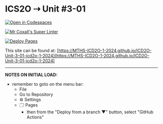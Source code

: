 # ICS2O ⇢ Unit #3-01

[![Open in Codespaces](https://classroom.github.com/assets/launch-codespace-2972f46106e565e64193e422d61a12cf1da4916b45550586e14ef0a7c637dd04.svg)](https://classroom.github.com/open-in-codespaces?assignment_repo_id=18870921)

[![Mr Coxall's Super Linter](https://github.com/MTHS-ICD2O-1-2024/ICD2O-Unit-3-01-icd2o-1-2024/workflows/Mr%20Coxall's%20Super%20Linter/badge.svg)](https://github.com/MTHS-ICD2O-1-2024/ICD2O-Unit-3-01-icd2o-1-2024/actions)

[![Deploy Pages](https://github.com/MTHS-ICD2O-1-2024/ICD2O-Unit-3-01-icd2o-1-2024/workflows/Deploy%20Pages/badge.svg)](https://github.com/MTHS-ICD2O-1-2024/ICD2O-Unit-3-01-icd2o-1-2024/actions)

This site can be found at: [https://MTHS-ICD2O-1-2024.github.io/ICD2O-Unit-3-01-icd2o-1-2024](https://MTHS-ICD2O-1-2024.github.io/ICD2O-Unit-3-01-icd2o-1-2024)

---

**NOTES ON INITIAL LOAD:**
- remember to goto on the menu bar:
  - File
  - Go to Repository
  - ⚙ Settings
  - 🗔 Pages
    - then from the "Deploy from a branch ▼" button, select "GitHub Actions"
